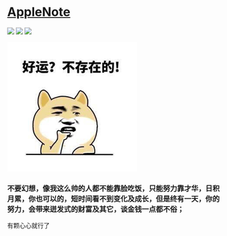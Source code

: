 # [AppleNote](https://github.com/GGTechnology/AppleNote)

![](https://img.shields.io/badge/Data-2019.4.2-red.svg?style=flat)
![](https://img.shields.io/badge/Language-Objective%20--%20C-blue.svg?style=flat)
![](https://img.shields.io/badge/iOS-9.0-brightgreen.svg?style=flat)

![img](https://github.com/GGTechnology/AppleNote/blob/master/luck.jpg)

### 不要幻想，像我这么帅的人都不能靠脸吃饭，只能努力靠才华，日积月累，你也可以的，短时间看不到变化及成长，但是终有一天，你的努力，会带来迸发式的财富及其它，谈金钱一点都不俗；

有颗心心就行了